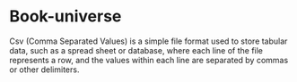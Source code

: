 # Book-universe
Csv (Comma Separated Values) is a simple file format used to store tabular data, such as a spread sheet or database, where each line of the file represents a row, and the values within each line are separated by commas or other delimiters.
